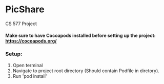 # PicShare
CS 577 Project

#### Make sure to have Cocoapods installed before setting up the project: https://cocoapods.org/

### Setup:
1. Open terminal
2. Navigate to project root directory (Should contain Podfile in dirctory).
3. Run 'pod install'